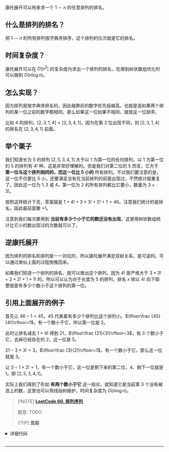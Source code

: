 康托展开可以用来求一个 $1\sim n$ 的任意排列的排名。

## 什么是排列的排名？

把 $1\sim n$ 的所有排列按字典序排序，这个排列的位次就是它的排名。

## 时间复杂度？

康托展开可以在 $O(n^2)$ 的复杂度内求出一个排列的排名，在用到树状数组优化时可以做到 $O(n\log n)$。

## 怎么实现？

因为排列是按字典序排名的，因此越靠前的数字优先级越高。也就是说如果两个排列的某一位之前的数字都相同，那么如果这一位如果不相同，就按这一位排序。

比如 $4$ 的排列，$[2,3,1,4]<[2,3,4,1]$，因为在第 $3$ 位出现不同，则 $[2,3,1,4]$ 的排名在 $[2,3,4,1]$ 前面。

## 举个栗子

我们知道长为 $5$ 的排列 $[2,5,3,4,1]$ 大于以 $1$ 为第一位的任何排列，以 $1$ 为第一位的 $5$ 的排列有 $4!$ 种。这是非常好理解的。但是我们对第二位的 $5$ 而言，它大于 **第一位与这个排列相同的，而这一位比 $5$ 小的** 所有排列。不过我们要注意的是，这一位不仅要比 $5$ 小，还要满足没有在当前排列的前面出现过，不然统计就重复了。因此这一位为 $1,3$ 或 $4$，第一位为 $2$ 的所有排列都比它要小，数量为 $3\times 3!$。

按照这样统计下去，答案就是 $1+4!+3\times 3!+2!+1=46$。注意我们统计的是排名，因此最前面要 $+1$。

注意到我们每次要用到 **当前有多少个小于它的数还没有出现**，这里用树状数组统计比它小的数出现过的次数就可以了。

## 逆康托展开

因为排列的排名和排列是一一对应的，所以康托展开满足双射关系，是可逆的。可以通过类似上面的过程倒推回来。

如果我们知道一个排列的排名，就可以推出这个排列。因为 $4!$ 是严格大于 $3\times 3!+2\times 2!+1\times 1!$ 的，所以可以认为对于长度为 $5$ 的排列，排名 $x$ 除以 $4!$ 向下取整就是有多少个数小于这个排列的第一位。

## 引用上面展开的例子

首先让 $46-1=45$，$45$ 代表着有多少个排列比这个排列小。$\lfloor\frac {45}{4!}\rfloor=1$，有一个数小于它，所以第一位是 $2$。

此时让排名减去 $1\times 4!$ 得到 $21$，$\lfloor\frac {21}{3!}\rfloor=3$，有 $3$ 个数小于它，去掉已经存在的 $2$，这一位是 $5$。

$21-3\times 3!=3$，$\lfloor\frac {3}{2!}\rfloor=1$，有一个数小于它，那么这一位就是 $3$。

让 $3-1\times 2!=1$，有一个数小于它，这一位是剩下来的第二位，$4$，剩下一位就是 $1$。即 $[2,5,3,4,1]$。

实际上我们得到了形如 **有两个数小于它** 这一结论，就知道它是当前第 $3$ 个没有被选上的数，这里也可以用线段树维护，时间复杂度为 $O(n\log n)$。

> [!NOTE] **[LeetCode 60. 排列序列](https://leetcode-cn.com/problems/permutation-sequence/)**
> 
> 题意: TODO

> [!TIP] **思路**
> 
> 

<details>
<summary>详细代码</summary>
<!-- tabs:start -->

##### **C++ 1**

```cpp
class Solution {
public:
    string getPermutation(int n, int k) {
        string res;
        vector<bool> st(n);

        for (int i = 0; i < n; ++ i ) {
            // 剩下的个数
            int f = 1;
            for (int j = 1; j < n - i; ++ j ) f *= j;

            for (int j = 0; j < n; ++ j )
                if (!st[j]) {
                    if (k <= f) {
                        res += to_string(j + 1);
                        st[j] = true;
                        break;
                    }
                    k -= f;
                }
        }
        return res;
    }
};

class Solution {
public:
    string getPermutation(int n, int k) {
        string res;
        for (int i = 1; i <= n; i ++ ) res += to_string(i);
        for (int i = 0; i < k - 1; i ++ ) {
            next_permutation(res.begin(), res.end());
        }
        return res;
    }
};
```

##### **C++ 2**

```cpp
class Solution {
public:
    // 康托展开和逆康托展开  https://blog.csdn.net/ajaxlt/article/details/86544074
    string getPermutation(int n, int k) {
        int fac[10] = {1};
        for (int i = 1; i < 10; ++ i ) fac[i] = fac[i - 1] * i;
        k = k - 1;
        vector<char> chs = {'1','2','3','4','5','6','7','8','9'};
        string res;
        while (n -- ) {
            int min = k / fac[n]; // 得到小的个数
            res += chs[min];
            chs.erase(chs.begin() + min);
            k %= fac[n];
        }
        return res;
    }
};
```

##### **Python**

```python

```

<!-- tabs:end -->
</details>

<br>

* * *